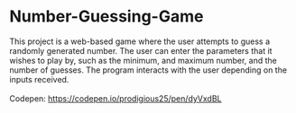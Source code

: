 # Number-Guessing-Game
This project is a web-based game where the user attempts to guess a randomly generated number. The user can enter the parameters that it wishes to play by, such as the minimum, and maximum number, and the number of guesses. The program interacts with the user depending on the inputs received.
<br>
<br>
Codepen: https://codepen.io/prodigious25/pen/dyVxdBL
